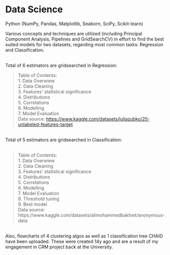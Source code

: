 # Data Science
Python (NumPy, Pandas, Matplotlib, Seaborn, SciPy, Scikit-learn) 

Various concepts and techniques are utilized (including Principal Component Analysis, Pipelines and GridSearchCV) in effort to find the best suited models for two datasets, regarding most common tasks: Regression and Classification.<br>

<br>Total of 6 estimators are gridsearched in Regression:
  <br><blockquote>Table of Contents:
    <br>1. Data Overwiew
    <br>2. Data Cleaning
    <br>3. Features' statistical significance
    <br>4. Distributions
    <br>5. Correlations
    <br>6. Modelling
    <br>7. Model Evaluation
  <br>Data source: https://www.kaggle.com/datasets/juliazubko/25-unlabeled-features-target
  </blockquote> 
<br>Total of 5 estimators are gridsearched in Classification:<br> 
 <br><blockquote>Table of Contents:
   <br>1. Data Overwiew
   <br>2. Data Cleaning
   <br>3. Features' statistical significance
   <br>4. Distributions
   <br>5. Correlations
   <br>6. Modelling
   <br>7. Model Evaluation
   <br>8. Threshold tuning
   <br>9. Best model
  <br>Data source: https://www.kaggle.com/datasets/alimohammedbakhiet/anonymous-data
  </blockquote>
  <br>Also, flowcharts of 4 clustering algos as well as 1 classification tree CHAID have been uploaded. These were created 14y ago and are a result of my engagement in CRM project back at the University.   
